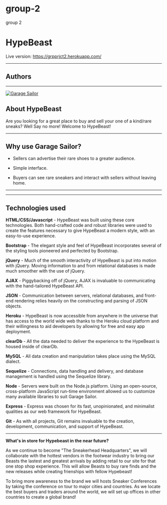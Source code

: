 # group-2
group 2
<h1>HypeBeast</h1>

Live version: https://grpprjct2.herokuapp.com/
<hr></hr>

<h2> Authors </h2>



<hr></hr>



[![Garage Sailor](public/img/garage-sailor.jpg)](https://youtu.be/sVho6BaKim8)

<h2> About HypeBeast</h2>
Are you looking for a great place to buy and sell your one of a kind/rare sneaks?  Well Say no more!  Welcome to HypeBeast!
<hr></hr>
<h2> Why use Garage Sailor? </h2>

- Sellers can advertise their rare shoes to a greater audience.

- Simple interface.

- Buyers can see rare sneakers and interact with sellers without leaving home.

<hr></hr>


<hr></hr>

<h2>Technologies used</h2>

<strong>HTML/CSS/Javascript</strong> - HypeBeast was built using these core technologies. Both hand-crafted code and robust libraries were used to create the features necessary to give HypeBeast a modern style, with an easy-to-use experience.  

<strong>Bootstrap</strong> - The elegant style and feel of HypeBeast incorporates several of the styling tools pioneered and perfected by Bootstrap. 

<strong>jQuery</strong> - Much of the smooth interactivity of HypeBeast is put into motion with jQuery.  Moving information to and from relational databases is made much smoother with the use of jQuery.    

<strong>AJAX</strong> - Piggybacking off of jQuery, AJAX is invaluable to communicating with the hand-tailored HypeBeast API.

<strong>JSON</strong> - Communication between servers, relational databases, and front-end rendering relies heavily on the constructing and parsing of JSON objects.  

<strong>Heroku</strong> - HypeBeast is now accessible from anywhere in the universe that has access to the world wide web thanks to the Heroku cloud platform and their willingness to aid developers by allowing for free and easy app deployment.

<strong>clearDb</strong> - All the data needed to deliver the experience to the HypeBeast is housed inside of clearDb.

<strong>MySQL</strong> - All data creation and manipulation takes place using the MySQL dialect. 

<strong>Sequelize</strong> - Connections, data handling and delivery, and database management is handled using the Sequelize library. 

<strong>Node</strong> - Servers were built on the Node.js platform. Using an open-source, cross-platform JavaScript run-time environment allowed us to customize many available libraries to suit Garage Sailor.

<strong>Express</strong> - Express was chosen for its fast, unopinionated, and minimalist qualities as our web framework for HypeBeast.

<strong>Git</strong> - As with all projects, Git remains invaluable to the creation, development, communication, and support of HypeBeast.

<hr></hr>

<strong>What's in store for Hypebeast in the near future?</strong>

As we continue to become "The Sneakerhead Headquarters", we will collaborate with the hottest vendors in the footwear industry to bring our Beasts the lastest and greatest arrivals by adding retail to our site for that one stop shop experience. This will allow Beasts to buy rare finds and the new releases while creating frienships with fellow Hypebeast! 

To bring more awareness to the brand we will hosts  Sneaker Conferences by taking the conference on tour to major cities and countries. As we locate the best buyers and traders around the world, we will set up offices in other countries to create a global brand! 